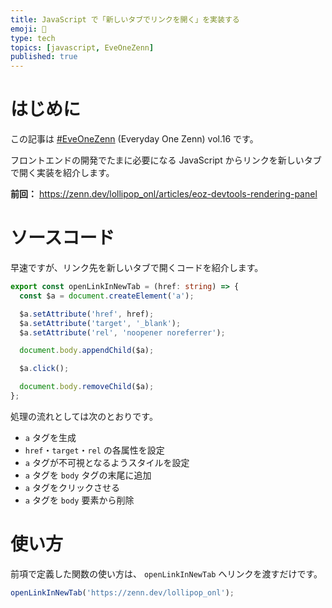 ```yaml
---
title: JavaScript で「新しいタブでリンクを開く」を実装する
emoji: 🍭
type: tech
topics: [javascript, EveOneZenn]
published: true
---
```


# はじめに

この記事は [#EveOneZenn](https://zenn.dev/topics/eveonezenn) (Everyday One Zenn) vol.16 です。

フロントエンドの開発でたまに必要になる JavaScript からリンクを新しいタブで開く実装を紹介します。

**前回：**
https://zenn.dev/lollipop_onl/articles/eoz-devtools-rendering-panel

# ソースコード

早速ですが、リンク先を新しいタブで開くコードを紹介します。

```ts
export const openLinkInNewTab = (href: string) => {
  const $a = document.createElement('a');

  $a.setAttribute('href', href);
  $a.setAttribute('target', '_blank');
  $a.setAttribute('rel', 'noopener noreferrer');

  document.body.appendChild($a);

  $a.click();

  document.body.removeChild($a);
};
```

処理の流れとしては次のとおりです。

* `a` タグを生成
* `href`・`target`・`rel` の各属性を設定
* `a` タグが不可視となるようスタイルを設定
* `a` タグを `body` タグの末尾に追加
* `a` タグをクリックさせる
* `a` タグを `body` 要素から削除

# 使い方

前項で定義した関数の使い方は、 `openLinkInNewTab` へリンクを渡すだけです。

```ts
openLinkInNewTab('https://zenn.dev/lollipop_onl');
```
